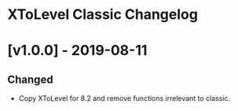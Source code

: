 # XToLevel Classic Changelog

# [v1.0.0] - 2019-08-11
## Changed
 - Copy XToLevel for 8.2 and remove functions irrelevant to classic.
